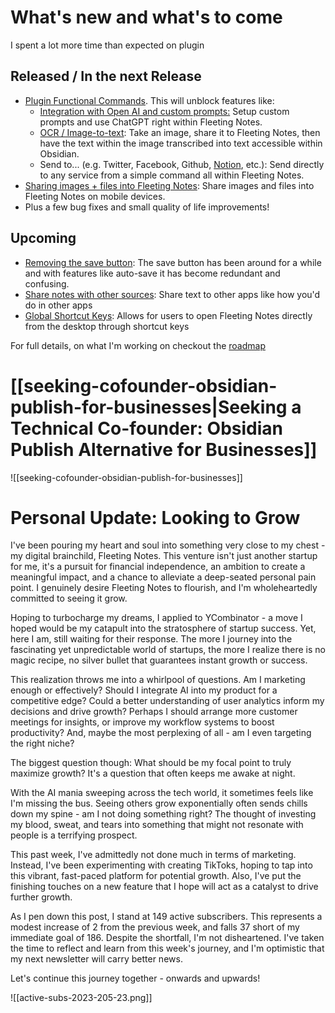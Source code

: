 # What's new and what's to come
I spent a lot more time than expected on plugin 

## Released / In the next Release
- [Plugin Functional Commands](https://github.com/fleetingnotes/fleeting-notes-flutter/issues/414). This will unblock features like:
	- [Integration with Open AI and custom prompts:](https://github.com/fleetingnotes/fleeting-notes-flutter/issues/604) Setup custom prompts and use ChatGPT right within Fleeting Notes.
	- [OCR / Image-to-text](https://github.com/fleetingnotes/fleeting-notes-flutter/issues/531): Take an image, share it to Fleeting Notes, then have the text within the image transcribed into text accessible within Obsidian. 
	- Send to... (e.g. Twitter, Facebook, Github, [Notion](https://github.com/fleetingnotes/fleeting-notes-plugins/issues/3), etc.): Send directly to any service from a simple command all within Fleeting Notes.
- [Sharing images + files into Fleeting Notes](https://github.com/fleetingnotes/fleeting-notes-flutter/issues/183): Share images and files into Fleeting Notes on mobile devices.
- Plus a few bug fixes and small quality of life improvements!

## Upcoming
- [Removing the save button](https://github.com/fleetingnotes/fleeting-notes-flutter/issues/592): The save button has been around for a while and with features like auto-save it has become redundant and confusing.
- [Share notes with other sources](https://github.com/fleetingnotes/fleeting-notes-flutter/issues/585): Share text to other apps like how you'd do in other apps
- [Global Shortcut Keys](https://github.com/fleetingnotes/fleeting-notes-flutter/issues/613): Allows for users to open Fleeting Notes directly from the desktop through shortcut keys


For full details, on what I'm working on checkout the [roadmap](https://github.com/orgs/fleetingnotes/projects/1)

# [[seeking-cofounder-obsidian-publish-for-businesses|Seeking a Technical Co-founder: Obsidian Publish Alternative for Businesses]]
![[seeking-cofounder-obsidian-publish-for-businesses]]

# Personal Update: Looking to Grow
I've been pouring my heart and soul into something very close to my chest - my digital brainchild, Fleeting Notes. This venture isn't just another startup for me, it's a pursuit for financial independence, an ambition to create a meaningful impact, and a chance to alleviate a deep-seated personal pain point. I genuinely desire Fleeting Notes to flourish, and I'm wholeheartedly committed to seeing it grow.

Hoping to turbocharge my dreams, I applied to YCombinator - a move I hoped would be my catapult into the stratosphere of startup success. Yet, here I am, still waiting for their response. The more I journey into the fascinating yet unpredictable world of startups, the more I realize there is no magic recipe, no silver bullet that guarantees instant growth or success.

This realization throws me into a whirlpool of questions. Am I marketing enough or effectively? Should I integrate AI into my product for a competitive edge? Could a better understanding of user analytics inform my decisions and drive growth? Perhaps I should arrange more customer meetings for insights, or improve my workflow systems to boost productivity? And, maybe the most perplexing of all - am I even targeting the right niche?

The biggest question though: What should be my focal point to truly maximize growth? It's a question that often keeps me awake at night.

With the AI mania sweeping across the tech world, it sometimes feels like I'm missing the bus. Seeing others grow exponentially often sends chills down my spine - am I not doing something right? The thought of investing my blood, sweat, and tears into something that might not resonate with people is a terrifying prospect.

This past week, I've admittedly not done much in terms of marketing. Instead, I've been experimenting with creating TikToks, hoping to tap into this vibrant, fast-paced platform for potential growth. Also, I've put the finishing touches on a new feature that I hope will act as a catalyst to drive further growth.

As I pen down this post, I stand at 149 active subscribers. This represents a modest increase of 2 from the previous week, and falls 37 short of my immediate goal of 186. Despite the shortfall, I'm not disheartened. I've taken the time to reflect and learn from this week's journey, and I'm optimistic that my next newsletter will carry better news.

Let's continue this journey together - onwards and upwards!

![[active-subs-2023-205-23.png]]
